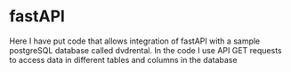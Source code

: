 # fastAPI

Here I have put code that allows integration of fastAPI with a sample postgreSQL database called dvdrental.
In the code I use API GET requests to access data in different tables and columns in the database
